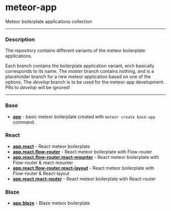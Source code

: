 # meteor-app
Meteor boilerplate applications collection
___


### Description ###
The repository contains different variants of the meteor boilerplate applications.

Each branch contains the boilerplate application variant, wich basically corresponds to its name.
The _master_ branch contains nothing, and is a placeholder branch for a new meteor application based on one of the options. The _develop_ branch is to be used for the meteor-app development. PRs to _develop_ will be ignored!
___


### Base ####
* **[app](https://github.com/nazclarion/meteor-app/tree/app)** - basic meteor boilerplate created with ```meteor create base-app``` command.

### React ####
* **[app.react](https://github.com/nazclarion/meteor-app/tree/app.react)** - React meteor boilerplate
* **[app.react.flow-router](https://github.com/nazclarion/meteor-app/tree/app.react.flow-router)** - React meteor boilerplate with Flow-router
* **[app.react.flow-router.react-mounter](https://github.com/nazclarion/meteor-app/tree/app.react.flow-router.react-mounter)** - React meteor boilerplate with Flow-router & react-mounter
* **[app.react.flow-router.react-layout](https://github.com/nazclarion/meteor-app/tree/app.react.flow-router.react-layout)** - React meteor boilerplate with Flow-router & React-layout
* **[app.react.react-router](https://github.com/nazclarion/meteor-app/tree/app.react.react-router)** - React meteor boilerplate with React-router

### Blaze ####
* **[app.blaze](https://github.com/nazclarion/meteor-app/tree/app.blaze)** - Blaze meteor boilerplate
